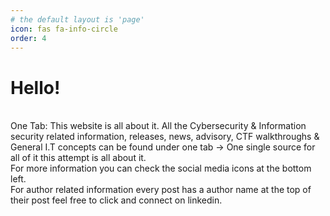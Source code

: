 ```yaml
---
# the default layout is 'page'
icon: fas fa-info-circle
order: 4
---
```


<!-- > Add Markdown syntax content to file `_tabs/about.md`{: .filepath } and it will show up on this page.
{: .prompt-tip } -->

# Hello!

<br/>
One Tab: This website is all about it. All the Cybersecurity & Information security related information, releases, news, advisory, CTF walkthroughs & General I.T concepts can be found under one tab -> One single source for all of it this attempt is all about it.
<br/>
For more information you can check the social media icons at the bottom left.
<br/>
For author related information every post has a author name at the top of their post feel free to click and connect on linkedin.

